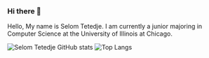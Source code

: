### Hi there 👋

<!--
**SelomTetedje/SelomTetedje** is a ✨ _special_ ✨ repository because its `README.md` (this file) appears on your GitHub profile.

Here are some ideas to get you started:

- 🔭 I’m currently working on ...
- 🌱 I’m currently learning ...
- 👯 I’m looking to collaborate on ...
- 🤔 I’m looking for help with ...
- 💬 Ask me about ...
- 📫 How to reach me: ...
- 😄 Pronouns: ...
- ⚡ Fun fact: ...
-->
<div>
  Hello, My name is Selom Tetedje. I am currently a junior majoring in Computer Science at the University of Illinois at Chicago. 
</div>

<div>

  <!-- Stats grabbed from Anurag Hazra's readme-stats repo : https://github.com/anuraghazra -->

  ![Selom Tetedje GitHub stats](https://github-readme-stats.vercel.app/api?username=SelomTetedje&theme=github_dark_dimmed)
  ![Top Langs](https://github-readme-stats.vercel.app/api/top-langs/?username=SelomTetedje&layout=donut&theme=github_dark_dimmed)
  
</div>
